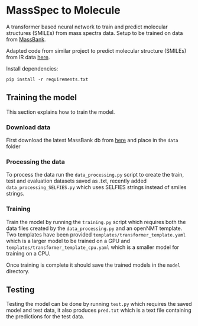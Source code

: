 # MassSpec to Molecule

A transformer based neural network to train and predict molecular structures (SMILEs) from mass spectra data. Setup to be trained on data from [MassBank](https://github.com/MassBank/MassBank-data/releases). 

Adapted code from similar project to predict molecular structure (SMILEs) from IR data [here](https://github.com/rxn4chemistry/rxn-ir-to-structure).

Install dependencies:
```
pip install -r requirements.txt
```

## Training the model

This section explains how to train the model.

### Download data

First download the latest MassBank db from [here](https://github.com/MassBank/MassBank-data/releases) and place in the `data` folder

### Processing the data

To process the data run the `data_processing.py` script to create the train, test and evaluation datasets saved as .txt, recently added `data_processing_SELFIES.py` which uses SELFIES strings instead of smiles strings.

### Training

Train the model by running the `training.py` script which requires both the data files created by the `data_processing.py` and an openNMT template. Two templates have been provided `templates/transformer_template.yaml` which is a larger model to be trained on a GPU and `templates/transformer_template_cpu.yaml` which is a smaller model for training on a CPU.

Once training is complete it should save the trained models in the `model` directory.

## Testing

Testing the model can be done by running `test.py` which requires the saved model and test data, it also produces `pred.txt` which is a text file containing the predictions for the test data.